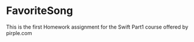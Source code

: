 # FavoriteSong
This is the first Homework assignment for the Swift Part1 course offered by pirple.com
